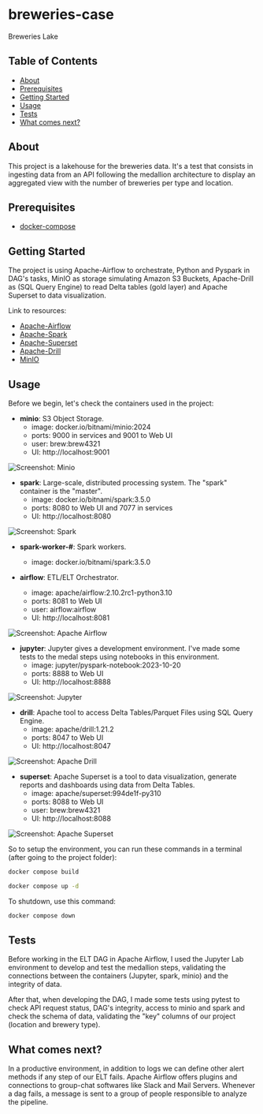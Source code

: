 # breweries-case
Breweries Lake

## Table of Contents

- [About](#about)
- [Prerequisites](#prerequisites)
- [Getting Started](#getting_started)
- [Usage](#usage)
- [Tests](#tests)
- [What comes next?](#what_comes_next)

## About <a name = "about"></a>

This project is a lakehouse for the breweries data. It's a test that consists in ingesting data from an API following the medallion architecture to display an aggregated view with the number of breweries per type and location.

## Prerequisites <a name = "getting_started"></a>

- [docker-compose](https://docs.docker.com/compose/)

## Getting Started <a name = "getting_started"></a>

The project is using Apache-Airflow to orchestrate, Python and Pyspark in DAG's tasks, MinIO as storage simulating Amazon S3 Buckets, Apache-Drill as (SQL Query Engine) to read Delta tables (gold layer) and Apache Superset to data visualization.

Link to resources:
- [Apache-Airflow](https://airflow.apache.org)
- [Apache-Spark](https://spark.apache.org)
- [Apache-Superset](https://superset.apache.org/)
- [Apache-Drill](https://drill.apache.org/)
- [MinIO](https://min.io)

## Usage <a name = "usage"></a>

Before we begin, let's check the containers used in the project:

* **minio**: S3 Object Storage.
    * image: docker.io/bitnami/minio:2024
    * ports: 9000 in services and 9001 to Web UI
    * user: brew:brew4321
    * UI: http://localhost:9001

![Screenshot: Minio](./screenshots/minio.png)

* **spark**: Large-scale, distributed processing system. The "spark" container is the "master".
    * image: docker.io/bitnami/spark:3.5.0
    * ports: 8080 to Web UI and 7077 in services
    * UI: http://localhost:8080

![Screenshot: Spark](./screenshots/spark.png)
 
 * **spark-worker-#**: Spark workers.
    * image: docker.io/bitnami/spark:3.5.0

* **airflow**: ETL/ELT Orchestrator.
    * image: apache/airflow:2.10.2rc1-python3.10
    * ports: 8081 to Web UI
    * user: airflow:airflow
    * UI: http://localhost:8081

![Screenshot: Apache Airflow](./screenshots/airflow.png)

* **jupyter**: Jupyter gives a development environment. I've made some tests to the medal steps using notebooks in this environment.
    * image: jupyter/pyspark-notebook:2023-10-20
    * ports: 8888 to Web UI
    * UI: http://localhost:8888

![Screenshot: Jupyter](./screenshots/jupyter.png)

* **drill**: Apache tool to access Delta Tables/Parquet Files using SQL Query Engine.
    * image: apache/drill:1.21.2
    * ports: 8047 to Web UI
    * UI: http://localhost:8047

![Screenshot: Apache Drill](./screenshots/drill.png)

* **superset**: Apache Superset is a tool to data visualization, generate reports and dashboards using data from Delta Tables.
    * image: apache/superset:994de1f-py310
    * ports: 8088 to Web UI
    * user: brew:brew4321
    * UI: http://localhost:8088

![Screenshot: Apache Superset](./screenshots/superset.png)

So to setup the environment, you can run these commands in a terminal (after going to the project folder):
```bash
docker compose build
```

```bash
docker compose up -d
```

To shutdown, use this command:
```bash
docker compose down
```

## Tests <a name = "tests"></a>

Before working in the ELT DAG in Apache Airflow, I used the Jupyter Lab environment to develop and test the medallion steps, validating the connections between the containers (Jupyter, spark, minio) and the integrity of data.

After that, when developing the DAG, I made some tests using pytest to check API request status, DAG's integrity, access to minio and spark and check the schema of data, validating the "key" columns of our project (location and brewery type).

## What comes next? <a name = "what_comes_next"></a>

In a productive environment, in addition to logs we can define other alert methods if any step of our ELT fails. Apache Airflow offers plugins and connections to group-chat softwares like Slack and Mail Servers. Whenever a dag fails, a message is sent to a group of people responsible to analyze the pipeline.